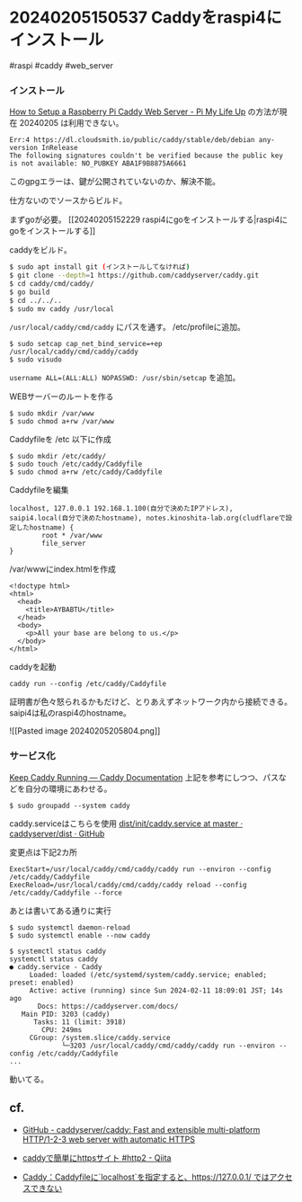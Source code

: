 # 20240205150537 Caddyをraspi4にインストール
#raspi #caddy #web_server

### インストール

[How to Setup a Raspberry Pi Caddy Web Server - Pi My Life Up](https://pimylifeup.com/raspberry-pi-caddy-web-server/) の方法が現在 20240205 は利用できない。
```
Err:4 https://dl.cloudsmith.io/public/caddy/stable/deb/debian any-version InRelease
The following signatures couldn't be verified because the public key is not available: NO_PUBKEY ABA1F9B8875A6661
```
このgpgエラーは、鍵が公開されていないのか、解決不能。

仕方ないのでソースからビルド。

まずgoが必要。
[[20240205152229 raspi4にgoをインストールする|raspi4にgoをインストールする]]

caddyをビルド。
```sh
$ sudo apt install git (インストールしてなければ)  
$ git clone --depth=1 https://github.com/caddyserver/caddy.git
$ cd caddy/cmd/caddy/
$ go build
$ cd ../../..
$ sudo mv caddy /usr/local
```
`/usr/local/caddy/cmd/caddy`
にパスを通す。 /etc/profileに追加。

```
$ sudo setcap cap_net_bind_service=+ep /usr/local/caddy/cmd/caddy/caddy
$ sudo visudo
```

`username ALL=(ALL:ALL) NOPASSWD: /usr/sbin/setcap` を追加。

WEBサーバーのルートを作る
```
$ sudo mkdir /var/www
$ sudo chmod a+rw /var/www
```

Caddyfileを /etc 以下に作成
```
$ sudo mkdir /etc/caddy/
$ sudo touch /etc/caddy/Caddyfile
$ sudo chmod a+rw /etc/caddy/Caddyfile
```

Caddyfileを編集
```
localhost, 127.0.0.1 192.168.1.100(自分で決めたIPアドレス), saipi4.local(自分で決めたhostname), notes.kinoshita-lab.org(cludflareで設定したhostname) {
        root * /var/www
        file_server
}

```
/var/wwwにindex.htmlを作成

```
<!doctype html>
<html>
  <head>
    <title>AYBABTU</title>
  </head>
  <body>
    <p>All your base are belong to us.</p>
  </body>
</html>
```

caddyを起動
```
caddy run --config /etc/caddy/Caddyfile
```
証明書が色々怒られるかもだけど、とりあえずネットワーク内から接続できる。 saipi4は私のraspi4のhostname。

![[Pasted image 20240205205804.png]]

### サービス化
[Keep Caddy Running — Caddy Documentation](https://caddyserver.com/docs/running#linux-service)
上記を参考にしつつ、パスなどを自分の環境にあわせる。

```
$ sudo groupadd --system caddy
```

caddy.serviceはこちらを使用
[dist/init/caddy.service at master · caddyserver/dist · GitHub](https://github.com/caddyserver/dist/blob/master/init/caddy.service)

変更点は下記2カ所
```
ExecStart=/usr/local/caddy/cmd/caddy/caddy run --environ --config /etc/caddy/Caddyfile
ExecReload=/usr/local/caddy/cmd/caddy/caddy reload --config /etc/caddy/Caddyfile --force
```

あとは書いてある通りに実行
```
$ sudo systemctl daemon-reload
$ sudo systemctl enable --now caddy
```

```
$ systemctl status caddy
systemctl status caddy
● caddy.service - Caddy
     Loaded: loaded (/etc/systemd/system/caddy.service; enabled; preset: enabled)
     Active: active (running) since Sun 2024-02-11 18:09:01 JST; 14s ago
       Docs: https://caddyserver.com/docs/
   Main PID: 3203 (caddy)
      Tasks: 11 (limit: 3918)
        CPU: 249ms
     CGroup: /system.slice/caddy.service
             └─3203 /usr/local/caddy/cmd/caddy/caddy run --environ --config /etc/caddy/Caddyfile
...
```
動いてる。



## cf.
- [GitHub - caddyserver/caddy: Fast and extensible multi-platform HTTP/1-2-3 web server with automatic HTTPS](https://github.com/caddyserver/caddy?tab=readme-ov-file#build-from-source)
- [caddyで簡単にhttpsサイト #http2 - Qiita](https://qiita.com/mmotoi/items/1af28e2e62a4e344eb6c)

- [Caddy：Caddyfileに\`localhost\`を指定すると、https://127.0.0.1/ ではアクセスできない](https://zenn.dev/yuji38kwmt/articles/5d3e729dc9a5c1)
